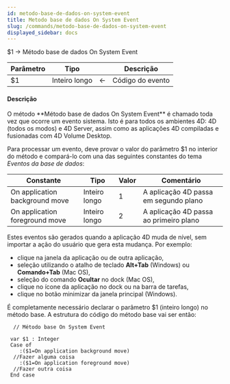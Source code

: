 ```yaml
---
id: metodo-base-de-dados-on-system-event
title: Metodo base de dados On System Event
slug: /commands/metodo-base-de-dados-on-system-event
displayed_sidebar: docs
---
```


<!--REF #_command_.Metodo base de dados On System Event.Syntax-->$1 -> Método base de dados On System Event<!-- END REF-->
<!--REF #_command_.Metodo base de dados On System Event.Params-->
| Parâmetro | Tipo |  | Descrição |
| --- | --- | --- | --- |
| $1 | Inteiro longo | &larr; | Código do evento |

<!-- END REF-->

#### Descrição 

<!--REF #_command_.Metodo base de dados On System Event.Summary-->O método **Método base de dados On System Event** é chamado toda vez que ocorre um evento sistema.<!-- END REF--> Isto é para todos os ambientes 4D: 4D (todos os modos) e 4D Server, assim como as aplicações 4D compiladas e fusionadas com 4D Volume Desktop.

Para processar um evento, deve provar o valor do parâmetro $1 no interior do método e compará-lo com una das seguintes constantes do tema *Eventos da base de dados*:

| Constante                      | Tipo          | Valor | Comentário                             |
| ------------------------------ | ------------- | ----- | -------------------------------------- |
| On application background move | Inteiro longo | 1     | A aplicação 4D passa em segundo plano  |
| On application foreground move | Inteiro longo | 2     | A aplicação 4D passa ao primeiro plano |

Estes eventos são gerados quando a aplicação 4D muda de nível, sem importar a ação do usuário que gera esta mudança. Por exemplo: 

* clique na janela da aplicação ou de outra aplicação,
* seleção utilizando o atalho de teclado **Alt+Tab** (Windows) ou **Comando+Tab** (Mac OS),
* seleção do comando **Ocultar** no dock (Mac OS),
* clique no ícone da aplicação no dock ou na barra de tarefas,
* clique no botão minimizar da janela principal (Windows).

É completamente necessário declarar o parâmetro $1 (inteiro longo) no método base. A estrutura do código do método base vai ser então:

```4d
  // Método base On System Event
 
 var $1 : Integer
 Case of
    :($1=On application background move)
  //Fazer alguma coisa
    :($1=On application foreground move)
  //Fazer outra coisa
 End case
```

